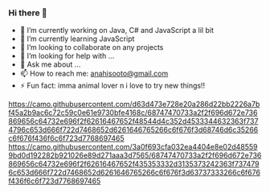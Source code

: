 ### Hi there 👋


- 🔭 I’m currently working on Java, C# and JavaScript a lil bit
- 🌱 I’m currently learning JavaScript
- 👯 I’m looking to collaborate on any projects
- 🤔 I’m looking for help with ...
- 💬 Ask me about ...
- 📫 How to reach me: anahisooto@gmail.com
- ⚡ Fun fact: imma animal lover n i love to try new things!!


https://camo.githubusercontent.com/d63d473e728e20a286d22bb2226a7bf45a2b9ac6c72c59c0e61e9730bfe4168c/68747470733a2f2f696d672e736869656c64732e696f2f62616467652f48544d4c352d4533344632363f7374796c653d666f722d7468652d6261646765266c6f676f3d68746d6c35266c6f676f436f6c6f723d7768697465
https://camo.githubusercontent.com/3a0f693cfa032ea4404e8e02d485599bd0d192282b921026e89d271aaa3d7565/68747470733a2f2f696d672e736869656c64732e696f2f62616467652f435353332d3135373242363f7374796c653d666f722d7468652d6261646765266c6f676f3d63737333266c6f676f436f6c6f723d7768697465
